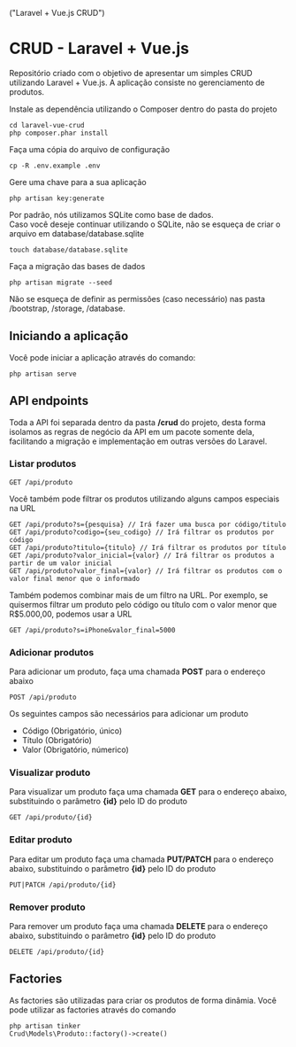 ("Laravel + Vue.js CRUD")

# CRUD - Laravel + Vue.js
Repositório criado com o objetivo de apresentar um simples CRUD utilizando Laravel + Vue.js. A aplicação consiste no gerenciamento de produtos.


Instale as dependência utilizando o Composer dentro do pasta do projeto  
```
cd laravel-vue-crud
php composer.phar install
```

Faça uma cópia do arquivo de configuração  
```
cp -R .env.example .env
```

Gere uma chave para a sua aplicação  
```
php artisan key:generate
```

Por padrão, nós utilizamos SQLite como base de dados.  
Caso você deseje continuar utilizando o SQLite, não se esqueça de criar o arquivo em database/database.sqlite  
```
touch database/database.sqlite
```

Faça a migração das bases de dados  
```
php artisan migrate --seed
```

Não se esqueça de definir as permissões (caso necessário) nas pasta /bootstrap, /storage, /database.

## Iniciando a aplicação
Você pode iniciar a aplicação através do comando:  
```
php artisan serve
```

## API endpoints
Toda a API foi separada dentro da pasta **/crud** do projeto, desta forma isolamos as regras de negócio da API em um pacote somente dela, facilitando a migração e implementação em outras versões do Laravel.

### Listar produtos
```
GET /api/produto
```
Você também pode filtrar os produtos utilizando alguns campos especiais na URL  
```
GET /api/produto?s={pesquisa} // Irá fazer uma busca por código/titulo
GET /api/produto?codigo={seu_codigo} // Irá filtrar os produtos por código
GET /api/produto?titulo={titulo} // Irá filtrar os produtos por título
GET /api/produto?valor_inicial={valor} // Irá filtrar os produtos a partir de um valor inicial
GET /api/produto?valor_final={valor} // Irá filtrar os produtos com o valor final menor que o informado
```
Também podemos combinar mais de um filtro na URL. Por exemplo, se quisermos filtrar um produto pelo código ou título com o valor menor que R$5.000,00, podemos usar a URL  
```
GET /api/produto?s=iPhone&valor_final=5000
```

### Adicionar produtos
Para adicionar um produto, faça uma chamada **POST** para o endereço abaixo  
```
POST /api/produto
```
Os seguintes campos são necessários para adicionar um produto  
- Código (Obrigatório, único)
- Título (Obrigatório)
- Valor (Obrigatório, númerico)

### Visualizar produto
Para visualizar um produto faça uma chamada **GET** para o endereço abaixo, substituindo o parâmetro **{id}** pelo ID do produto  
```
GET /api/produto/{id}
```

### Editar produto
Para editar um produto faça uma chamada **PUT/PATCH** para o endereço abaixo, substituindo o parâmetro **{id}** pelo ID do produto  
```
PUT|PATCH /api/produto/{id}
```

### Remover produto
Para remover um produto faça uma chamada **DELETE** para o endereço abaixo, substituindo o parâmetro **{id}** pelo ID do produto  
```
DELETE /api/produto/{id}
```

## Factories
As factories são utilizadas para criar os produtos de forma dinâmia.
Você pode utilizar as factories através do comando  

```
php artisan tinker
Crud\Models\Produto::factory()->create()
```